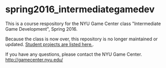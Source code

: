 # spring2016_intermediategamedev
This is a course respository for the NYU Game Center class "Intermediate Game Development", Spring 2016.

Because the class is now over, this repository is no longer maintained or updated. [Student projects are listed here.](https://github.com/radiatoryang/spring2016_intermediategamedev/wiki).

If you have any questions, please contact the NYU Game Center. http://gamecenter.nyu.edu/
